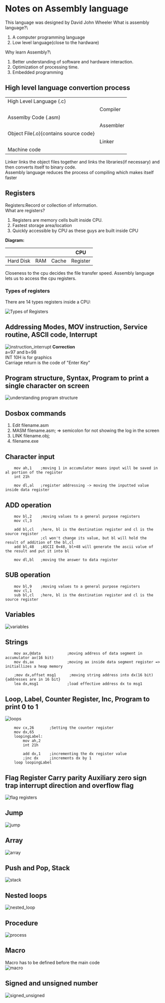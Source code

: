 # Notes on Assembly language

This language was designed by David John Wheeler
What is assembly language?\

1. A computer programming language
2. Low level language(close to the hardware)

Why learn Assembly?\

1. Better understanding of software and hardware interaction.
2. Optimization of processing time.
3. Embedded programming

## High level language convertion process

|                                       |           |
| ------------------------------------- | --------- |
| High Level Language (.c)              |           |
|                                       | Compiler  |
| Assemlby Code (.asm)                  |           |
|                                       | Assembler |
| Object File(.o){contains source code} |           |
|                                       | Linker    |
| Machine code                          |           |

Linker links the object files together and links the libraries(if necessary) and then converts itself to binary code.\
Assembly language reduces the process of compiling which makes itself faster

## Registers

Registers:Record or collection of information.\
What are registers?

1. Registers are memory cells built inside CPU.
2. Fastest storage area/location
3. Quickly accessible by CPU as these guys are built inside CPU

**Diagram:**

|           |     |       | CPU      |
| --------- | --- | ----- | -------- |
| Hard Disk | RAM | Cache | Register |

Closeness to the cpu decides the file transfer speed. Assembly language lets us to access the cpu registers.

### Types of registers

There are 14 types registers inside a CPU:

![Types of Registers](types_of_registers.png)

## Addressing Modes, MOV instruction, Service routine, ASCII code, Interrupt

![instruction_interrupt](instruction_interrupt.png)
**Correction**\
a=97 and b=98\
INT 10H is for graphics\
Carriage return is the code of "Enter Key"

## Program structure, Syntax, Program to print a single character on screen

![understanding program structure](understanding_program_structure.png)

## Dosbox commands

1. Edit filename.asm
2. MASM filename.asm; => semicolon for not showing the log in the screen
3. LINK filename.obj;
4. filename.exe

## Character input

```assembly
    mov ah,1    ;moving 1 in accumulator means input will be saved in al portion of the register
    int 21h

    mov dl,al   ;register addressing -> moving the inputted value inside data register
```

## ADD operation

```assembly
    mov bl,2    ;moving values to a general purpose registers
    mov cl,3    

    add bl,cl   ;here, bl is the destination register and cl is the source register
                ;cl won't change its value, but bl will hold the result of addition of the bl,cl
    add bl,48   ;ASCII 0=48, bl+48 will generate the ascii value of the result and put it into bl

    mov dl,bl   ;moving the answer to data register
```

## SUB operation

```assembly
    mov bl,9    ;moving values to a general purpose registers
    mov cl,1
    sub bl,cl   ;here, bl is the destination register and cl is the source register
```

## Variables

![variables](variables.png)

## Strings

```assembly
    mov ax,@data            ;moving address of data segment in accumulator ax(16 bit)
    mov ds,ax               ;moving ax inside data segment register => initiallizes a heap memory

    ;mov dx,offset msg1      ;moving string address into dx(16 bit){addresses are in 16 bit}
    lea dx,msg1             ;load effective address dx to msg1
```

## Loop, Label, Counter Register, Inc, Program to print 0 to 1

![loops](loop.png)

```assembly
    mov cx,26       ;Setting the counter register
    mov dx,65       
    loopingLabel:
        mov ah,2
        int 21h 
        
        add dx,1    ;incrementing the dx register value
        ;inc dx     ;increments dx by 1
    loop loopingLabel
```

## Flag Register Carry parity Auxiliary zero sign trap interrupt direction and overflow flag

![flag registers](flag_registers.png)

## Jump

![jump](jump.png)

## Array

![array](array.png)

## Push and Pop, Stack

![stack](stack.png)

## Nested loops

![nested_loop](nested_loop.png)

## Procedure

![process](process.png)

## Macro

Macro has to be defined before the main code\
![macro](macro.png)

## Signed and unsigned number

![signed_unsigned](signed_unsigned.png)